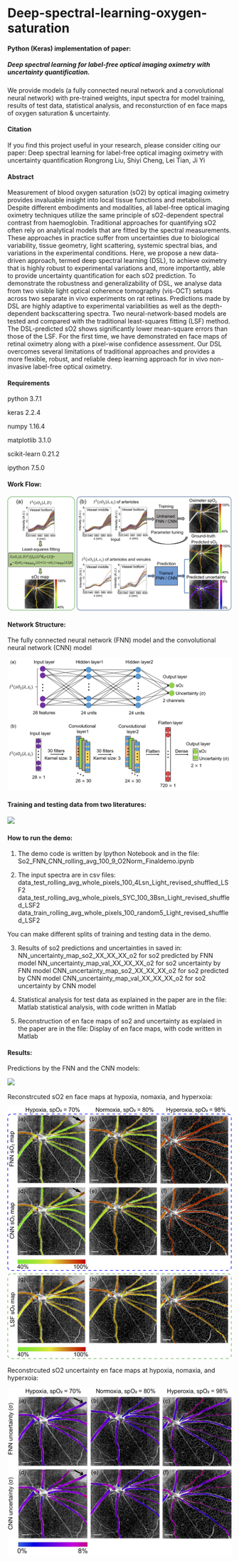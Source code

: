 # Deep-spectral-learning-oxygen-saturation

#### Python (Keras) implementation of paper: 
##### Deep	spectral	learning	for	label-free	optical	imaging	oximetry	with	uncertainty	quantification. 

We provide models (a fully connected neural network and a convolutional neural network) with pre-trained weights, input spectra for model training, results of test data, statistical analysis, and reconsturction of en face maps of oxygen saturation & uncertainty.

#### Citation
If you find this project useful in your research, please consider citing our paper:
Deep	spectral	learning	for	label-free	optical	imaging	oximetry	with	uncertainty	quantification
Rongrong	Liu, Shiyi	Cheng, Lei Tian, Ji	Yi

#### Abstract
Measurement of blood oxygen saturation (sO2) by optical imaging oximetry provides invaluable insight into local tissue functions and metabolism. Despite different embodiments and modalities, all label-free optical imaging oximetry techniques utilize the same principle of sO2-dependent spectral contrast from haemoglobin. Traditional approaches for quantifying sO2 often rely on analytical models that are fitted by the spectral measurements. These approaches in practice suffer from uncertainties due to biological variability, tissue geometry, light scattering, systemic spectral bias, and variations in the experimental conditions. Here, we propose a new data-driven approach, termed deep spectral learning (DSL), to achieve oximetry that is highly robust to experimental variations and, more importantly, able to provide uncertainty quantification for each sO2 prediction. To demonstrate the robustness and generalizability of DSL, we analyse data from two visible light optical coherence tomography (vis-OCT) setups across two separate in vivo experiments on rat retinas. Predictions made by DSL are highly adaptive to experimental variabilities as well as the depth-dependent backscattering spectra. Two neural-network-based models are tested and compared with the traditional least-squares fitting (LSF) method. The DSL-predicted sO2 shows significantly lower mean-square errors than those of the LSF. For the first time, we have demonstrated en face maps of retinal oximetry along with a pixel-wise confidence assessment. Our DSL overcomes several limitations of traditional approaches and provides a more flexible, robust, and reliable deep learning approach for in vivo non-invasive label-free optical oximetry. 

#### Requirements

python 3.7.1

keras 2.2.4

numpy 1.16.4

matplotlib 3.1.0

scikit-learn 0.21.2

ipython 7.5.0

#### Work Flow:

![  ](https://github.com/yibiophotonics/Deep-spectral-learning-sO2/blob/master/Figures-for-readme/Figure1.png)

#### Network Structure: 

The fully connected neural network (FNN) model and the convolutional neural network (CNN) model 

![  ](https://github.com/yibiophotonics/Deep-spectral-learning-sO2/blob/master/Figures-for-readme/Figure3.png)

#### Training and testing data from two literatures:

![  ](https://github.com/yibiophotonics/Deep-spectral-learning-sO2/blob/master/Figures-for-readme/Figure2.png)

#### How to run the demo:

1. The demo code is written by Ipython Notebook and in the file: So2_FNN_CNN_rolling_avg_100_9_O2Norm_Finaldemo.ipynb

2. The input spectra are in csv files:
data_test_rolling_avg_whole_pixels_100_4Lsn_Light_revised_shuffled_LSF2
data_test_rolling_avg_whole_pixels_SYC_100_3Bsn_Light_revised_shuffled_LSF2
data_train_rolling_avg_whole_pixels_100_random5_Light_revised_shuffled_LSF2

You can make different splits of training and testing data in the demo.

3. Results of so2 predictions and uncertainties in saved in:
NN_uncertainty_map_so2_XX_XX_XX_o2 for so2 predicted by FNN model
NN_uncertainty_map_val_XX_XX_XX_o2 for so2 uncertainty by FNN model
CNN_uncertainty_map_so2_XX_XX_XX_o2 for so2 predicted by CNN model
CNN_uncertainty_map_val_XX_XX_XX_o2 for so2 uncertainty by CNN model

4. Statistical analysis for test data as explained in the paper are in the file: Matlab statistical analysis, with code written in Matlab

5. Reconstruction of en face maps of so2 and uncertainty as explaied in the paper are in the file: Display of en face maps, with code written in Matlab


#### Results:

Predictions by the FNN and the CNN models:

![  ](https://github.com/yibiophotonics/Deep-spectral-learning-sO2/blob/master/Figures-for-readme/Figure4.png)

Reconstrcuted sO2 en face maps at hypoxia, nomaxia, and hyperxoia:

![  ](https://github.com/yibiophotonics/Deep-spectral-learning-sO2/blob/master/Figures-for-readme/Figure6.png)

Reconstrcuted sO2 uncertainty en face maps at hypoxia, nomaxia, and hyperxoia:

![  ](https://github.com/yibiophotonics/Deep-spectral-learning-sO2/blob/master/Figures-for-readme/Figure7.png)
